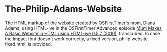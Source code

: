 # The-Philip-Adams-Website
The HTML markup of the website created by [OSFirstTimer](https://www.youtube.com/channel/UCRjXNz9JNSuE8n-Oej4Rflw)'s mom, Diana Adams, using HTML-ive in the OSFirstTimer Advanced episode [Mum Makes A Basic Website in HTML using HTML-ive 0.5.7 (2010)](https://www.youtube.com/watch?v=5iGNg5gftZM), transcribed. In case the Impact font doesn't work correctly, a fixed version, philip website fixed.html, is provided.
